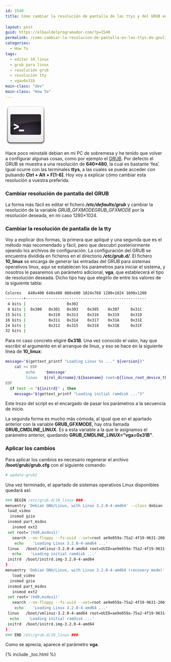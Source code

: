 ```yaml
---
id: 1540
title: Cómo cambiar la resolución de pantalla de las ttys y del GRUB en Linux

layout: post
guid: https://elbauldelprogramador.com/?p=1540
permalink: /como-cambiar-la-resolucion-de-pantalla-en-las-ttys-de-gnulinux/
categories:
  - How To
tags:
  - editar 10_linux
  - grub para linux
  - resolución grub
  - resolución tty
  - vga=0x31b
main-class: "dev"
main-class: "How To"
---
```

<img src="/assets/img/2012/08/sh1.png" alt="Cómo cambiar la resolución de pantalla de las ttys y del GRUB en Linux" width="128" height="128" class="thumbnail alignleft size-full wp-image-868" />

Hace poco reinstalé debian en mi PC de sobremesa y he tenido que volver a configurar algunas cosas, como por ejemplo el <a target="_blank" href="https://elbauldelprogramador.com/grub-customizer-20-personaliza-tu-grub2/" title="Grub Customizer 2.0, personaliza tu GRUB2">GRUB</a>. Por defecto el GRUB se muestra a una resolución de **640&#215;480**, la cual es bastante ‘fea’. Igual ocurre con las terminales **ttys**, a las cuales se puede acceder con pulsando **Ctrl + Alt + F[1-6]**. Hoy voy a explicar cómo cambiar esta resolución a vuestra preferida.  
  
<!--ad-->

### Cambiar resolución de pantalla del GRUB

La forma más fácil es editar el fichero ***/etc/defaults/grub*** y cambiar la resolución de la variable *GRUB\_GFXMODEGRUB\_GFXMODE* por la resolución deseada, en mi caso 1280&#215;1024.

### Cambiar la resolución de pantalla de la tty

Voy a explicar dos formas, la primera que apliqué y una segunda que es el método más recomendado y fácil, pero que descubrí posteriormente ojeando los archivos de configuración. La configuración del GRUB se encuentra dividida en ficheros en el directorio ***/etc/grub.d/***. El fichero **10_linux** se encarga de generar las entradas del GRUB para sistemas operativos linux, aquí se establecen los parámetros para iniciar el sistema, y nosotros le pasaremos un parámetro adicional, **vga**, que establecerá el tipo de resolución deseada. Dicho tipo hay que elegirlo de entre los valores de la siguiente tabla:

```bash
Colores   640x400 640x480 800x600 1024x768 1280x1024 1600x1200
--------+-----------------------------------------------------
 4 bits |                  0x302      
 8 bits |  0x300   0x301   0x303    0x305    0x307     0x31C
15 bits |          0x310   0x313    0x316    0x319     0x31D
16 bits |          0x311   0x314    0x317    0x31A     0x31E
24 bits |          0x312   0x315    0x318    0x31B     0x31F
32 bits |     

```

Para mi caso concreto eligiré **0x31B**. Una vez conocido el valor, hay que escribir el argumento en el arranque de linux, y eso se hace en la siguiente línea de **10_linux**:

```bash
message="$(gettext_printf "Loading Linux %s ..." ${version})"
    cat << EOF
         echo    '$message'
         linux   ${rel_dirname}/${basename} root=${linux_root_device_thisversion} ro ${args} vga=0x31B                                                          
EOF
  if test -n "${initrd}" ; then
    message="$(gettext_printf "Loading initial ramdisk ...")"


```

Este trozo del script es el encargado de pasar los parámetros a la secuencia de inicio.

La segunda forma es mucho más cómoda, al igual que en el apartado anterior con la variable **GRUB_GFXMODE**, hay otra llamada **GRUB\_CMDLINE\_LINUX**. Es a esta variable a la que le asignamos el parámetro anterior, quedando **GRUB\_CMDLINE\_LINUX="vga=0x31B"**.

### Aplicar los cambios

Para aplicar los cambios es necesario regenerar el archivo **/boot/grub/grub.cfg** con el siguiente comando:

```bash
# update-grub2

```

Una vez terminado, el apartado de sistemas operativos Linux disponibles quedará así:

```bash
### BEGIN /etc/grub.d/10_linux ###
menuentry 'Debian GNU/Linux, with Linux 3.2.0-4-amd64' --class debian --class gnu-linux --class gnu --class os {
 load_video
  insmod gzio
 insmod part_msdos
   insmod ext2
 set root='(hd0,msdos1)'
   search --no-floppy --fs-uuid --set=root ae9e059a-75a2-4f19-9631-206fc1fd65fa
    echo    'Loading Linux 3.2.0-4-amd64 ...'
 linux   /boot/vmlinuz-3.2.0-4-amd64 root=UUID=ae9e059a-75a2-4f19-9631-206fc1fd65fa ro vga=0x31B quiet
   echo    'Loading initial ramdisk ...'
 initrd  /boot/initrd.img-3.2.0-4-amd64
}
menuentry 'Debian GNU/Linux, with Linux 3.2.0-4-amd64 (recovery mode)' --class debian --class gnu-linux --class gnu --class os {
   load_video
  insmod gzio
 insmod part_msdos
   insmod ext2
 set root='(hd0,msdos1)'
   search --no-floppy --fs-uuid --set=root ae9e059a-75a2-4f19-9631-206fc1fd65fa
    echo    'Loading Linux 3.2.0-4-amd64 ...'
 linux   /boot/vmlinuz-3.2.0-4-amd64 root=UUID=ae9e059a-75a2-4f19-9631-206fc1fd65fa ro single vga=0x31B
  echo    'Loading initial ramdisk ...'
 initrd  /boot/initrd.img-3.2.0-4-amd64
}
### END /etc/grub.d/10_linux ###

```

Como se aprecia, aparece el parámetro **vga**.



{% include _toc.html %}
